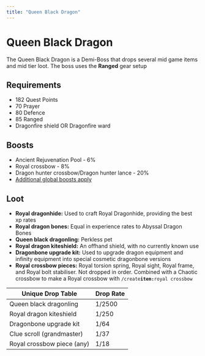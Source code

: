 ```yaml
---
title: "Queen Black Dragon"
---
```


# Queen Black Dragon

The Queen Black Dragon is a Demi-Boss that drops several mid game items and mid tier loot. The boss uses the **Ranged** gear setup

## Requirements

- 182 Quest Points
- 70 Prayer
- 80 Defence
- 85 Ranged
- Dragonfire shield OR Dragonfire ward

## Boosts

- Ancient Rejuvenation Pool - 6%
- Royal crossbow - 8%
- Dragon hunter crossbow/Dragon hunter lance - 20%
- [Additional global boosts apply](../../skills/combat-skills.md#boosts)

## Loot

- **Royal dragonhide:** Used to craft Royal Dragonhide, providing the best xp rates
- **Royal dragon bones:** Equal in experience rates to Abyssal Dragon Bones
- **Queen black dragonling:** Perkless pet
- **Royal dragon kiteshield:** An offhand shield, with no currently known use
- **Dragonbone upgrade kit:** Used to upgrade dragon equipment and infinity equipment into special cosmetic dragonbone versions
- **Royal crossbow pieces:** Royal torsion spring, Royal sight, Royal frame, and Royal bolt stabiliser. Not dropped in order. Combined with a Chaotic crossbow to make a Royal crossbow with `/create`**`item:`**`royal crossbow`

| **Unique Drop Table**      | **Drop Rate** |
| -------------------------- | ------------- |
| Queen black dragonling     | 1/2500        |
| Royal dragon kiteshield    | 1/250         |
| Dragonbone upgrade kit     | 1/64          |
| Clue scroll (grandmaster)  | 1/37          |
| Royal crossbow piece (any) | 1/18          |
